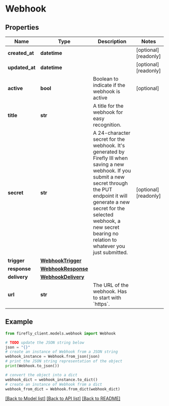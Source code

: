 # Webhook


## Properties

Name | Type | Description | Notes
------------ | ------------- | ------------- | -------------
**created_at** | **datetime** |  | [optional] [readonly] 
**updated_at** | **datetime** |  | [optional] [readonly] 
**active** | **bool** | Boolean to indicate if the webhook is active | [optional] 
**title** | **str** | A title for the webhook for easy recognition. | 
**secret** | **str** | A 24-character secret for the webhook. It&#39;s generated by Firefly III when saving a new webhook. If you submit a new secret through the PUT endpoint it will generate a new secret for the selected webhook, a new secret bearing no relation to whatever you just submitted. | [optional] [readonly] 
**trigger** | [**WebhookTrigger**](WebhookTrigger.md) |  | 
**response** | [**WebhookResponse**](WebhookResponse.md) |  | 
**delivery** | [**WebhookDelivery**](WebhookDelivery.md) |  | 
**url** | **str** | The URL of the webhook. Has to start with &#x60;https&#x60;. | 

## Example

```python
from firefly_client.models.webhook import Webhook

# TODO update the JSON string below
json = "{}"
# create an instance of Webhook from a JSON string
webhook_instance = Webhook.from_json(json)
# print the JSON string representation of the object
print(Webhook.to_json())

# convert the object into a dict
webhook_dict = webhook_instance.to_dict()
# create an instance of Webhook from a dict
webhook_from_dict = Webhook.from_dict(webhook_dict)
```
[[Back to Model list]](../README.md#documentation-for-models) [[Back to API list]](../README.md#documentation-for-api-endpoints) [[Back to README]](../README.md)


